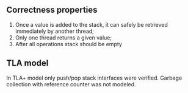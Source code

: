 ## Correctness properties

1. Once a value is added to the stack, it can safely be retrieved immediately by another thread;
2. Only one thread returns a given value;
3. After all operations stack should be empty

## TLA model
In TLA+ model only push/pop stack interfaces were verified. Garbage collection with reference counter was not modeled.